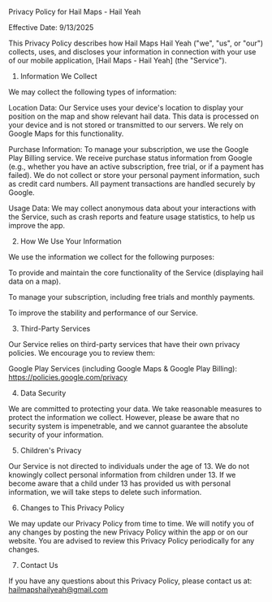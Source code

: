 Privacy Policy for Hail Maps - Hail Yeah

Effective Date: 9/13/2025

This Privacy Policy describes how Hail Maps Hail Yeah ("we", "us", or "our") collects, uses, and discloses your information in connection with your use of our mobile application, [Hail Maps - Hail Yeah] (the "Service").

1. Information We Collect

We may collect the following types of information:

Location Data: Our Service uses your device's location to display your position on the map and show relevant hail data. This data is processed on your device and is not stored or transmitted to our servers. We rely on Google Maps for this functionality.

Purchase Information: To manage your subscription, we use the Google Play Billing service. We receive purchase status information from Google (e.g., whether you have an active subscription, free trial, or if a payment has failed). We do not collect or store your personal payment information, such as credit card numbers. All payment transactions are handled securely by Google.

Usage Data: We may collect anonymous data about your interactions with the Service, such as crash reports and feature usage statistics, to help us improve the app.

2. How We Use Your Information

We use the information we collect for the following purposes:

To provide and maintain the core functionality of the Service (displaying hail data on a map).

To manage your subscription, including free trials and monthly payments.

To improve the stability and performance of our Service.

3. Third-Party Services

Our Service relies on third-party services that have their own privacy policies. We encourage you to review them:

Google Play Services (including Google Maps & Google Play Billing): https://policies.google.com/privacy

4. Data Security

We are committed to protecting your data. We take reasonable measures to protect the information we collect. However, please be aware that no security system is impenetrable, and we cannot guarantee the absolute security of your information.

5. Children's Privacy

Our Service is not directed to individuals under the age of 13. We do not knowingly collect personal information from children under 13. If we become aware that a child under 13 has provided us with personal information, we will take steps to delete such information.

6. Changes to This Privacy Policy

We may update our Privacy Policy from time to time. We will notify you of any changes by posting the new Privacy Policy within the app or on our website. You are advised to review this Privacy Policy periodically for any changes.

7. Contact Us

If you have any questions about this Privacy Policy, please contact us at: hailmapshailyeah@gmail.com
